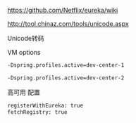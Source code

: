 https://github.com/Netflix/eureka/wiki


http://tool.chinaz.com/tools/unicode.aspx

Unicode转码


VM options
```bash
-Dspring.profiles.active=dev-center-1

-Dspring.profiles.active=dev-center-2
```

高可用 配置
```bash
registerWithEureka: true
fetchRegistry: true
```